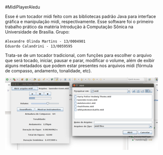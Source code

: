 #MidiPlayerAledu

Esse é um tocador midi feito com as bibliotecas padrão Java para interface gráfica e manipulação midi, respectivamente. Esse software foi o primeiro trabalho prático da matéria Introdução à Computação Sônica na Universidade de Brasília. Grupo:

	Alexandre Olinda Martins - 13/0004901
	Eduardo Calandrini - 13/0059595

Trata-se de um tocador tradicional, com funções para escolher o arquivo que será tocado, iniciar, pausar e parar, modificar o volume, além de exibir alguns metadados que podem estar presentes nos arquivos midi (fórmula de compasso, andamento, tonalidade, etc).

![ScreenShot](midiplayer.png)
